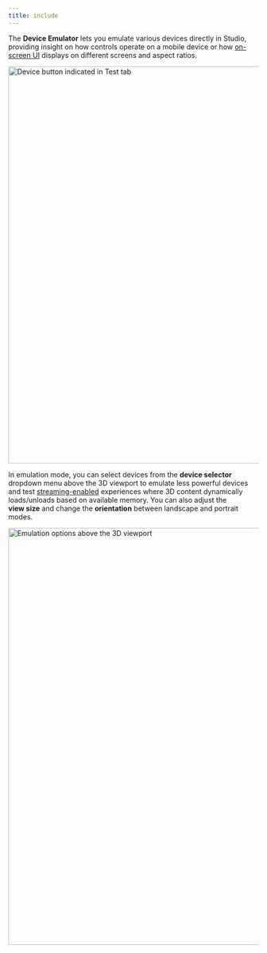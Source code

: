 ```yaml
---
title: include
---
```


The **Device Emulator** lets you emulate various devices directly in Studio, providing insight on how controls operate on a mobile device or how [on-screen UI](../../ui/on-screen-containers.md) displays on different screens and aspect ratios.

<img src="../assets/studio/general/Test-Tab-Emulation-Device.png" width="800" alt="Device button indicated in Test tab" />

In emulation mode, you can select devices from the **device selector** dropdown menu above the 3D viewport to emulate less powerful devices and test [streaming-enabled](../../workspace/streaming.md) experiences where 3D content dynamically loads/unloads based on available memory. You can also adjust the **view&nbsp;size** and change the **orientation** between landscape and portrait modes.

<img src="../assets/studio/general/Editor-Window-Emulation-Options.png" width="840" alt="Emulation options above the 3D viewport" />
